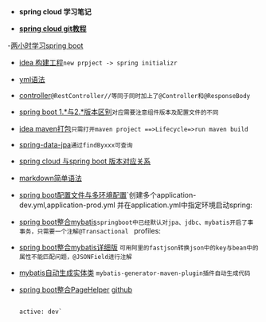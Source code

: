 - **spring cloud 学习笔记**

- [**spring cloud git教程**](https://github.com/forezp/SpringCloudLearning)

-[两小时学习spring boot](https://blog.csdn.net/forezp/article/details/61472783)
  * [idea 构建工程](#ideal_build)`new prpject -> spring initializr`
  * [yml语法](https://blog.csdn.net/vincent_hbl/article/details/75411243)
  * [controller]()`@RestController//等同于同时加上了@Controller和@ResponseBody`
  * [spring boot 1.*与2.*版本区别](https://blog.csdn.net/j3T9Z7H/article/details/79417470)`对应需要注意组件版本及配置文件的不同`
  * [idea maven打包](https://blog.csdn.net/qq_41823385/article/details/80366766)`只需打开maven project ==>Lifecycle=>run maven build`
  * [spring-data-jpa](https://www.cnblogs.com/dreamroute/p/5173896.html)`通过findByxxx可查询`
  * [spring cloud 与spring boot 版本对应关系](https://blog.csdn.net/ljj_9/article/details/78645267)
  * [markdown简单语法](https://www.jianshu.com/p/191d1e21f7ed)
  * [spring boot配置文件与多环境配置](https://blog.csdn.net/forezp/article/details/70437576)`创建多个application-dev.yml,application-prod.yml 并在application.yml中指定环境启动spring:
  * [spring boot整合mybatis](https://blog.csdn.net/forezp/article/details/70833629)`springboot中已经默认对jpa、jdbc、mybatis开启了事事务，只需要一个注解@Transactional `                                                                                                                                                        profiles:
  * [spring boot整合mybatis详细版](http://blog.720ui.com/2016/springboot_02_data_mybatis/) `可用阿里的fastjson转换json中的key与bean中的属性不能匹配问题，@JSONField进行注解`
  * [mybatis自动生成实体类](https://blog.csdn.net/u011734144/article/details/60351678) `mybatis-generator-maven-plugin插件自动生成代码` 
  * [spring boot整合PageHelper](https://www.cnblogs.com/onetwo/p/7371778.html)  [github](https://github.com/pagehelper/Mybatis-PageHelper/blob/master/wikis/zh/HowToUse.md)                                                                                                                                                     
                                                                                                                                                           
                                                                                                                                                           active: dev`
  
  
  
  
  
  
  
  